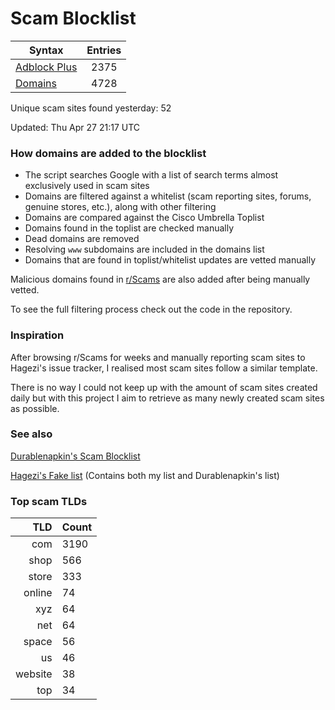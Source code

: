 # Scam Blocklist

| Syntax | Entries |
| --- |:---:|
| [Adblock Plus](https://raw.githubusercontent.com/jarelllama/Scam-Blocklist/main/adblock.txt) | 2375 |
| [Domains](https://raw.githubusercontent.com/jarelllama/Scam-Blocklist/main/domains.txt) | 4728 |

Unique scam sites found yesterday: 52

Updated: Thu Apr 27 21:17 UTC

### How domains are added to the blocklist

- The script searches Google with a list of search terms almost exclusively used in scam sites
- Domains are filtered against a whitelist (scam reporting sites, forums, genuine stores, etc.), along with other filtering
- Domains are compared against the Cisco Umbrella Toplist
- Domains found in the toplist are checked manually
- Dead domains are removed
- Resolving `www` subdomains are included in the domains list
- Domains that are found in toplist/whitelist updates are vetted manually

Malicious domains found in [r/Scams](https://www.reddit.com/r/Scams) are also added after being manually vetted.

To see the full filtering process check out the code in the repository.

### Inspiration

After browsing r/Scams for weeks and manually reporting scam sites to Hagezi's issue tracker, I realised most scam sites follow a similar template.

There is no way I could not keep up with the amount of scam sites created daily but with this project I aim to retrieve as many newly created scam sites as possible.

### See also

[Durablenapkin's Scam Blocklist](https://github.com/durablenapkin/scamblocklist)

[Hagezi's Fake list](https://github.com/hagezi/dns-blocklists#fake) (Contains both my list and Durablenapkin's list)

### Top scam TLDs

| TLD | Count |
| ---:|:--- |
| com  | 3190 |
| shop  | 566 |
| store  | 333 |
| online  | 74 |
| xyz  | 64 |
| net  | 64 |
| space  | 56 |
| us  | 46 |
| website  | 38 |
| top  | 34 |
